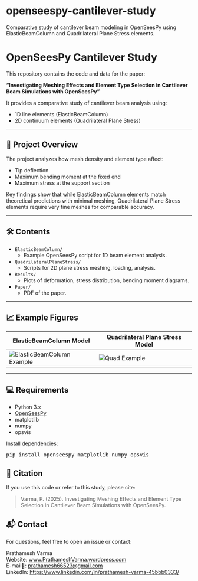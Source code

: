 # openseespy-cantilever-study
Comparative study of cantilever beam modeling in OpenSeesPy using ElasticBeamColumn and Quadrilateral Plane Stress elements.
# OpenSeesPy Cantilever Study

This repository contains the code and data for the paper:

**“Investigating Meshing Effects and Element Type Selection in Cantilever Beam Simulations with OpenSeesPy”**

It provides a comparative study of cantilever beam analysis using:
- 1D line elements (ElasticBeamColumn)
- 2D continuum elements (Quadrilateral Plane Stress)

---

## 📌 Project Overview

The project analyzes how mesh density and element type affect:
- Tip deflection
- Maximum bending moment at the fixed end
- Maximum stress at the support section

Key findings show that while ElasticBeamColumn elements match theoretical predictions with minimal meshing, Quadrilateral Plane Stress elements require very fine meshes for comparable accuracy.

---

## 🛠️ Contents

- `ElasticBeamColumn/`
  - Example OpenSeesPy script for 1D beam element analysis.
- `QuadrilateralPlaneStress/`
  - Scripts for 2D plane stress meshing, loading, analysis.
- `Results/`
  - Plots of deformation, stress distribution, bending moment diagrams.
- `Paper/`
  - PDF of the paper.

---

## 📈 Example Figures

| ElasticBeamColumn Model                   | Quadrilateral Plane Stress Model              |
|-------------------------------------------|-----------------------------------------------|
| ![ElasticBeamColumn Example](ElasticBeamColumn/sample_plot.png) | ![Quad Example](QuadrilateralPlaneStress/sample_plot.png) |

---

## 💻 Requirements

- Python 3.x
- [OpenSeesPy](https://openseespydoc.readthedocs.io/en/latest/)
- matplotlib
- numpy
- opsvis

Install dependencies:

<pre>
pip install openseespy matplotlib numpy opsvis
</pre>

## 📜 Citation

If you use this code or refer to this study, please cite:

> Varma, P. (2025). Investigating Meshing Effects and Element Type Selection in Cantilever Beam Simulations with OpenSeesPy.  

## 📬 Contact
For questions, feel free to open an issue or contact:

Prathamesh Varma  
Website: www.PrathameshVarma.wordpress.com  
E-mail📧: prathamesh66523@gmail.com  
LinkedIn: https://www.linkedin.com/in/prathamesh-varma-45bbb0333/
